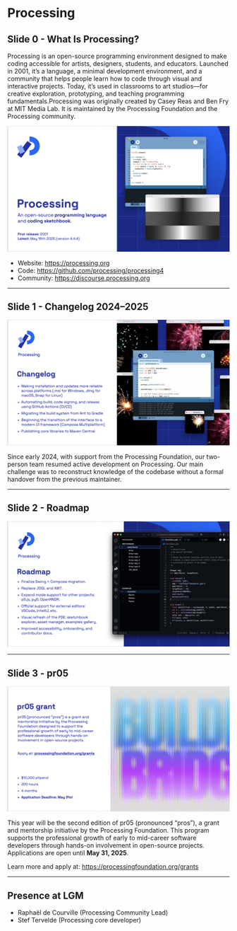 # Processing

## Slide 0 - What Is Processing?

Processing is an open-source programming environment designed to make coding accessible for artists, designers, students, and educators. Launched in 2001, it’s  a language, a minimal development environment, and a community that helps people learn how to code through visual and interactive projects. Today, it’s used in classrooms to art studios—for creative exploration, prototyping, and teaching programming fundamentals.Processing was originally created by Casey Reas and Ben Fry at MIT Media Lab. It is maintained by the Processing Foundation and the Processing community.

![processing-0-title.png](stateoflmg_processing.001.png)

- Website: https://processing.org  
- Code: https://github.com/processing/processing4  
- Community: https://discourse.processing.org

---

## Slide 1 - Changelog 2024–2025

![processing-1-changelog.png](stateoflmg_processing.002.png)

Since early 2024, with support from the Processing Foundation, our two-person team resumed active development on Processing. Our main challenge was to reconstruct knowledge of the codebase without a formal handover from the previous maintainer.

---

## Slide 2 - Roadmap

![processing-2-roadmap.png](stateoflmg_processing.003.png)


---

## Slide 3 - pr05 

![processing-3-pr05.png](stateoflmg_processing.004.png)

This year will be the second edition of pr05 (pronounced “pros”), a grant and mentorship initiative by the Processing Foundation. This program supports the professional growth of early to mid-career software developers through hands-on involvement in open-source projects. Applications are open until **May 31, 2025**.

Learn more and apply at: https://processingfoundation.org/grants

---

## Presence at LGM

- Raphaël de Courville (Processing Community Lead)
- Stef Tervelde (Processing core developer)